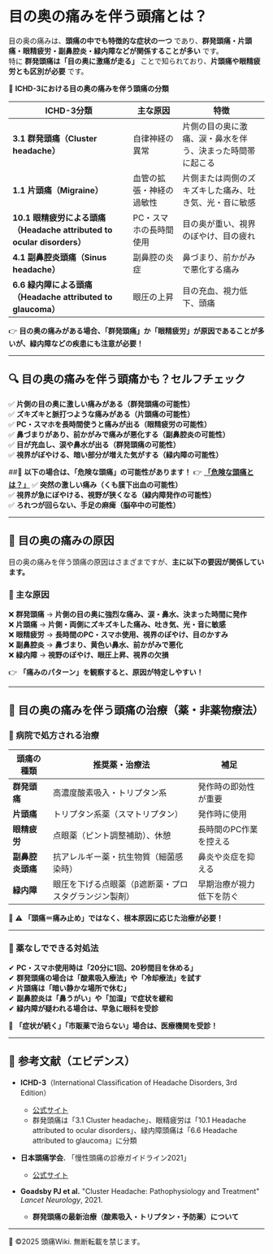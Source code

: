 # 目の奥の痛みを伴う頭痛とは？
目の奥の痛みは、**頭痛の中でも特徴的な症状の一つ** であり、**群発頭痛・片頭痛・眼精疲労・副鼻腔炎・緑内障などが関係することが多い** です。  
特に **群発頭痛は「目の奥に激痛が走る」** ことで知られており、**片頭痛や眼精疲労とも区別が必要** です。

📌 **ICHD-3における目の奥の痛みを伴う頭痛の分類**

| **ICHD-3分類** | **主な原因** | **特徴** |
|--------------|------------|----------|
| **3.1 群発頭痛（Cluster headache）** | 自律神経の異常 | 片側の目の奥に激痛、涙・鼻水を伴う、決まった時間帯に起こる |
| **1.1 片頭痛（Migraine）** | 血管の拡張・神経の過敏性 | 片側または両側のズキズキした痛み、吐き気、光・音に敏感 |
| **10.1 眼精疲労による頭痛（Headache attributed to ocular disorders）** | PC・スマホの長時間使用 | 目の奥が重い、視界のぼやけ、目の疲れ |
| **4.1 副鼻腔炎頭痛（Sinus headache）** | 副鼻腔の炎症 | 鼻づまり、前かがみで悪化する痛み |
| **6.6 緑内障による頭痛（Headache attributed to glaucoma）** | 眼圧の上昇 | 目の充血、視力低下、頭痛 |

👉 **目の奥の痛みがある場合、「群発頭痛」か「眼精疲労」が原因であることが多いが、緑内障などの疾患にも注意が必要！**

---

## 🔍 目の奥の痛みを伴う頭痛かも？セルフチェック
✅ **片側の目の奥に激しい痛みがある（群発頭痛の可能性）**  
✅ **ズキズキと脈打つような痛みがある（片頭痛の可能性）**  
✅ **PC・スマホを長時間使うと痛みが出る（眼精疲労の可能性）**  
✅ **鼻づまりがあり、前かがみで痛みが悪化する（副鼻腔炎の可能性）**  
✅ **目が充血し、涙や鼻水が出る（群発頭痛の可能性）**  
✅ **視界がぼやける、暗い部分が増えた気がする（緑内障の可能性）**  

##🚨 **以下の場合は、「危険な頭痛」の可能性があります！**
👉 **[「危険な頭痛とは？」](../dangerous_headache/emergency.md)**
✅ **突然の激しい痛み（くも膜下出血の可能性）**  
✅ **視界が急にぼやける、視野が狭くなる（緑内障発作の可能性）**  
✅ **ろれつが回らない、手足の麻痺（脳卒中の可能性）**  

---

## 🎯 目の奥の痛みの原因
目の奥の痛みを伴う頭痛の原因はさまざまですが、**主に以下の要因が関係しています。**

### **📌 主な原因**
❌ **群発頭痛** → **片側の目の奥に強烈な痛み、涙・鼻水、決まった時間に発作**  
❌ **片頭痛** → **片側・両側にズキズキした痛み、吐き気、光・音に敏感**  
❌ **眼精疲労** → **長時間のPC・スマホ使用、視界のぼやけ、目のかすみ**  
❌ **副鼻腔炎** → **鼻づまり、黄色い鼻水、前かがみで悪化**  
❌ **緑内障** → **視野のぼやけ、眼圧上昇、視界の欠損**  

👉 **「痛みのパターン」を観察すると、原因が特定しやすい！**

---

## 💊 目の奥の痛みを伴う頭痛の治療（薬・非薬物療法）
### **🏥 病院で処方される治療**
| **頭痛の種類** | **推奨薬・治療法** | **補足** |
|--------------|----------------|---------|
| **群発頭痛** | 高濃度酸素吸入・トリプタン系 | 発作時の即効性が重要 |
| **片頭痛** | トリプタン系薬（スマトリプタン） | 発作時に使用 |
| **眼精疲労** | 点眼薬（ピント調整補助）、休憩 | 長時間のPC作業を控える |
| **副鼻腔炎頭痛** | 抗アレルギー薬・抗生物質（細菌感染時） | 鼻炎や炎症を抑える |
| **緑内障** | 眼圧を下げる点眼薬（β遮断薬・プロスタグランジン製剤） | 早期治療が視力低下を防ぐ |

🚨 **⚠ 「頭痛＝痛み止め」ではなく、根本原因に応じた治療が必要！**

---

### **🌿 薬なしでできる対処法**
✔ **PC・スマホ使用時は「20分に1回、20秒間目を休める」**  
✔ **群発頭痛の場合は「酸素吸入療法」や「冷却療法」を試す**  
✔ **片頭痛は「暗い静かな場所で休む」**  
✔ **副鼻腔炎は「鼻うがい」や「加湿」で症状を緩和**  
✔ **緑内障が疑われる場合は、早急に眼科を受診**  

🚨 **「症状が続く」「市販薬で治らない」場合は、医療機関を受診！**

---

## 📖 参考文献（エビデンス）
- **ICHD-3**（International Classification of Headache Disorders, 3rd Edition）  
  - [公式サイト](https://ichd-3.org/)
  - 群発頭痛は「3.1 Cluster headache」、眼精疲労は「10.1 Headache attributed to ocular disorders」、緑内障頭痛は「6.6 Headache attributed to glaucoma」に分類

- **日本頭痛学会.** 「慢性頭痛の診療ガイドライン2021」  
  - [公式サイト](https://www.jhsnet.net/)

- **Goadsby PJ et al.** "Cluster Headache: Pathophysiology and Treatment" *Lancet Neurology*, 2021.  
  - **群発頭痛の最新治療（酸素吸入・トリプタン・予防薬）について**

---
📌 ©2025 頭痛Wiki. 無断転載を禁じます。
